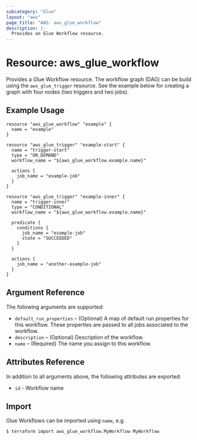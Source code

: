 ```yaml
---
subcategory: "Glue"
layout: "aws"
page_title: "AWS: aws_glue_workflow"
description: |-
  Provides an Glue Workflow resource.
---
```


# Resource: aws_glue_workflow

Provides a Glue Workflow resource.
The workflow graph (DAG) can be build using the `aws_glue_trigger` resource. 
See the example below for creating a graph with four nodes (two triggers and two jobs). 

## Example Usage

```hcl
resource "aws_glue_workflow" "example" {
  name = "example"
}

resource "aws_glue_trigger" "example-start" {
  name = "trigger-start"
  type = "ON_DEMAND"
  workflow_name = "${aws_glue_workflow.example.name}"

  actions {
    job_name = "example-job"
  }
}

resource "aws_glue_trigger" "example-inner" {
  name = "trigger-inner"
  type = "CONDITIONAL"
  workflow_name = "${aws_glue_workflow.example.name}"

  predicate {
    conditions {
      job_name = "example-job"
      state = "SUCCEEDED"
    }
  }

  actions {
    job_name = "another-example-job"
  }
}
```

## Argument Reference

The following arguments are supported:

* `default_run_properties` – (Optional) A map of default run properties for this workflow. These properties are passed to all jobs associated to the workflow.
* `description` – (Optional) Description of the workflow.
* `name` – (Required) The name you assign to this workflow.

## Attributes Reference

In addition to all arguments above, the following attributes are exported:

* `id` - Workflow name

## Import

Glue Workflows can be imported using `name`, e.g.

```
$ terraform import aws_glue_workflow.MyWorkflow MyWorkflow
```
